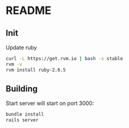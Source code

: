 # README

## Init

Update ruby

```bash
curl -L https://get.rvm.io | bash -s stable
rvm -v
rvm install ruby-2.6.5
```

## Building

Start server will start on port 3000:

```bash
bundle install
rails server
```
